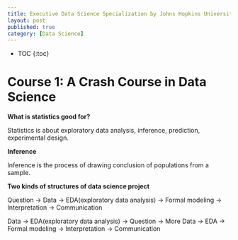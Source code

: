 ```yaml
---
title: Executive Data Science Specialization by Johns Hopkins University
layout: post
published: true
category: [Data Science]
---
```


* TOC
{:toc}

# Course 1: A Crash Course in Data Science

**What is statistics good for?**

Statistics is about exploratory data analysis, inference, prediction, experimental design.

**Inference**

Inference is the process of drawing conclusion of populations from a sample.

**Two kinds of structures of data science project**

Question -> Data -> EDA(exploratory data analysis) -> Formal modeling -> Interpretation -> Communication

Data -> EDA(exploratory data analysis) -> Question -> More Data -> EDA -> Formal modeling -> Interpretation -> Communication

<script type="text/javascript" src="https://cdn.mathjax.org/mathjax/latest/MathJax.js?config=TeX-AMS-MML_HTMLorMML"></script>